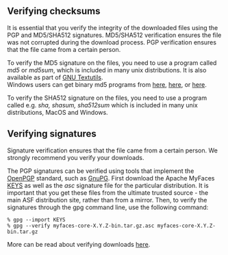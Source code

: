 ## Verifying checksums

It is essential that you verify the integrity of the downloaded
files using the PGP and MD5/SHA512 signatures.  MD5/SHA512 verification ensures the
file was not corrupted during the download process.  PGP verification
ensures that the file came from a certain person.
  
To verify the MD5 signature on the files, you need to use a program
called _md5_ or _md5sum_, which is
included in many unix distributions.  It is also available as part of
[GNU Textutils](http://www.gnu.org/software/textutils/textutils.html).  
Windows users can get binary md5 programs from [here](http://www.fourmilab.ch/md5/),
[here](http://www.pc-tools.net/win32/freeware/console/), or
[here](http://www.slavasoft.com/fsum/).

To verify the SHA512 signature on the files, you need to use a program called
e.g. _sha, shasum, sha512sum_ which is included in many unix distributions, MacOS
and Windows.  
  
## Verifying signatures

Signature verification ensures that the file came from a certain person.  We strongly recommend 
you verify your downloads. 
 
The PGP signatures can be verified using tools that implement the [OpenPGP](http://www.pgpi.org/) standard, such as 
[GnuPG](http://www.gnupg.org/).  First download the Apache MyFaces 
[KEYS](https://www.apache.org/dist/myfaces/KEYS) as well as the _asc_ signature file 
for the particular distribution. It is important that you get these files from the ultimate
trusted source - the main ASF distribution site, rather than from a mirror.
Then, to verify the signatures through the gpg command line, use the following command:

```
% gpg --import KEYS
% gpg --verify myfaces-core-X.Y.Z-bin.tar.gz.asc myfaces-core-X.Y.Z-bin.tar.gz
```

More can be read about verifying downloads [here](https://www.apache.org/info/verification.html#CheckingSignatures). 